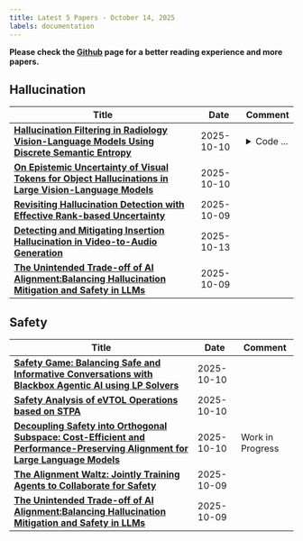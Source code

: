 ```yaml
---
title: Latest 5 Papers - October 14, 2025
labels: documentation
---
```

**Please check the [Github](https://github.com/dingyue772/DailyArxiv) page for a better reading experience and more papers.**

## Hallucination
| **Title** | **Date** | **Comment** |
| --- | --- | --- |
| **[Hallucination Filtering in Radiology Vision-Language Models Using Discrete Semantic Entropy](http://arxiv.org/abs/2510.09256v1)** | 2025-10-10 | <details><summary>Code ...</summary><p>Code is available: https://github.com/TruhnLab/VisionSemanticEntropy</p></details> |
| **[On Epistemic Uncertainty of Visual Tokens for Object Hallucinations in Large Vision-Language Models](http://arxiv.org/abs/2510.09008v1)** | 2025-10-10 |  |
| **[Revisiting Hallucination Detection with Effective Rank-based Uncertainty](http://arxiv.org/abs/2510.08389v1)** | 2025-10-09 |  |
| **[Detecting and Mitigating Insertion Hallucination in Video-to-Audio Generation](http://arxiv.org/abs/2510.08078v2)** | 2025-10-13 |  |
| **[The Unintended Trade-off of AI Alignment:Balancing Hallucination Mitigation and Safety in LLMs](http://arxiv.org/abs/2510.07775v1)** | 2025-10-09 |  |

## Safety
| **Title** | **Date** | **Comment** |
| --- | --- | --- |
| **[Safety Game: Balancing Safe and Informative Conversations with Blackbox Agentic AI using LP Solvers](http://arxiv.org/abs/2510.09330v1)** | 2025-10-10 |  |
| **[Safety Analysis of eVTOL Operations based on STPA](http://arxiv.org/abs/2510.09283v1)** | 2025-10-10 |  |
| **[Decoupling Safety into Orthogonal Subspace: Cost-Efficient and Performance-Preserving Alignment for Large Language Models](http://arxiv.org/abs/2510.09004v1)** | 2025-10-10 | Work in Progress |
| **[The Alignment Waltz: Jointly Training Agents to Collaborate for Safety](http://arxiv.org/abs/2510.08240v1)** | 2025-10-09 |  |
| **[The Unintended Trade-off of AI Alignment:Balancing Hallucination Mitigation and Safety in LLMs](http://arxiv.org/abs/2510.07775v1)** | 2025-10-09 |  |

